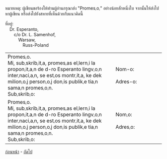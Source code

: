<link href="markdown.css" rel="stylesheet">

หมายเหตุ: ผู้เขียนขอร้องให้ท่านผู้อ่านกรุณาส่ง "Promes<small>,</small>o<small>,</small>" อย่างน้อยสักหนึ่งใบ จากนั้นให้ส่งไปหาผู้เขียน หรือส่งไปยังสหายที่เห็นด้วยกับแนวคิดนี้

ที่อยู่:<br>
&emsp;Dr. Esperanto, <br>
&emsp;&emsp;c/o Dr. L. Samenhof,<br>
&emsp;&emsp;&emsp;Warsaw,<br>
&emsp;&emsp;&emsp;&emsp;Russ-Poland

||   |
|---|---|
|  Promes<small>,</small>o.<br> Mi, sub<small>,</small>skrib<small>,</small>it<small>,</small>a, promes<small>,</small>as el<small>,</small>lern<small>,</small>i la propon<small>,</small>it<small>,</small>a<small>,</small>n de d-ro Esperanto lingv<small>,</small>o<small>,</small>n inter<small>,</small>naci<small>,</small>a<small>,</small>n, se est<small>,</small>os montr<small>,</small>it<small>,</small>a, ke dek milion<small>,</small>o<small>,</small>j person<small>,</small>o<small>,</small>j don<small>,</small>is publik<small>,</small>e tia<small>,</small>n sama<small>,</small>n promes<small>,</small>o<small>,</small>n. <br>    Sub<small>,</small>skrib<small>,</small>o:  |  Nom-o:<br>        Adres-o:|
|  Promes<small>,</small>o.<br> Mi, sub<small>,</small>skrib<small>,</small>it<small>,</small>a, promes<small>,</small>as el<small>,</small>lern<small>,</small>i la propon<small>,</small>it<small>,</small>a<small>,</small>n de d-ro Esperanto lingv<small>,</small>o<small>,</small>n inter<small>,</small>naci<small>,</small>a<small>,</small>n, se est<small>,</small>os montr<small>,</small>it<small>,</small>a, ke dek milion<small>,</small>o<small>,</small>j person<small>,</small>o<small>,</small>j don<small>,</small>is publik<small>,</small>e tia<small>,</small>n sama<small>,</small>n promes<small>,</small>o<small>,</small>n. <br>    Sub<small>,</small>skrib<small>,</small>o:  | Nom<small>,</small>o:<br>        Adres<small>,</small>o:|

[ก่อนหน้า](./7.md) - [ถัดไป](./9.md)
